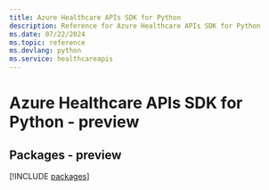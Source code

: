 ```yaml
---
title: Azure Healthcare APIs SDK for Python
description: Reference for Azure Healthcare APIs SDK for Python
ms.date: 07/22/2024
ms.topic: reference
ms.devlang: python
ms.service: healthcareapis
---
```

# Azure Healthcare APIs SDK for Python - preview
## Packages - preview
[!INCLUDE [packages](healthcare-apis-index.md)]